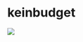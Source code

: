 # keinbudget
<img src="https://wakapi.breuer-web.services/api/badge/cheetahbyte/interval:any/project:keinbudget">